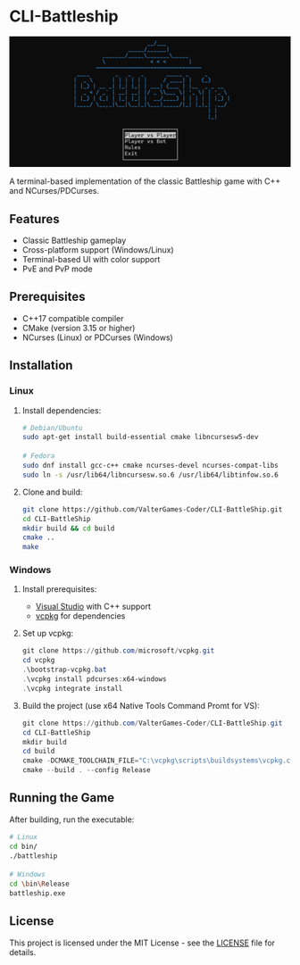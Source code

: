 # CLI-Battleship

![Battleship Game Screenshot](battleship.png)

A terminal-based implementation of the classic Battleship game with C++ and NCurses/PDCurses.

## Features

- Classic Battleship gameplay
- Cross-platform support (Windows/Linux)
- Terminal-based UI with color support
- PvE and PvP mode

## Prerequisites

- C++17 compatible compiler
- CMake (version 3.15 or higher)
- NCurses (Linux) or PDCurses (Windows)

## Installation

### Linux

1. Install dependencies:
   ```bash
   # Debian/Ubuntu
   sudo apt-get install build-essential cmake libncursesw5-dev

   # Fedora
   sudo dnf install gcc-c++ cmake ncurses-devel ncurses-compat-libs
   sudo ln -s /usr/lib64/libncursesw.so.6 /usr/lib64/libtinfow.so.6
   ```

2. Clone and build:
   ```bash
   git clone https://github.com/ValterGames-Coder/CLI-BattleShip.git
   cd CLI-BattleShip
   mkdir build && cd build
   cmake ..
   make
   ```

### Windows

1. Install prerequisites:
   - [Visual Studio](https://visualstudio.microsoft.com/) with C++ support
   - [vcpkg](https://vcpkg.io/) for dependencies

2. Set up vcpkg:
   ```powershell
   git clone https://github.com/microsoft/vcpkg.git
   cd vcpkg
   .\bootstrap-vcpkg.bat
   .\vcpkg install pdcurses:x64-windows
   .\vcpkg integrate install
   ```

3. Build the project (use x64 Native Tools Command Promt for VS):
   ```powershell
   git clone https://github.com/ValterGames-Coder/CLI-BattleShip.git
   cd CLI-BattleShip
   mkdir build
   cd build
   cmake -DCMAKE_TOOLCHAIN_FILE="C:\vcpkg\scripts\buildsystems\vcpkg.cmake" ..
   cmake --build . --config Release
   ```

## Running the Game

After building, run the executable:

```bash
# Linux
cd bin/
./battleship

# Windows
cd \bin\Release
battleship.exe
```

## License

This project is licensed under the MIT License - see the [LICENSE](LICENSE) file for details.
